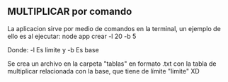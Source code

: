 ## MULTIPLICAR por comando

La aplicacion sirve por medio de comandos en la terminal,
un ejemplo de ello es al ejecutar:
node app crear -l 20 -b 5

Donde:
-l Es limite
y 
-b Es base

Se crea un archivo en la carpeta "tablas" en formato .txt
con la tabla de multiplicar relacionada con la base, que tiene de 
límite "limite" XD